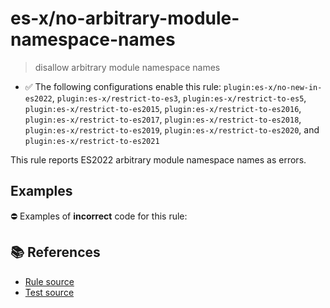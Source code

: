 # es-x/no-arbitrary-module-namespace-names
> disallow arbitrary module namespace names

- ✅ The following configurations enable this rule: `plugin:es-x/no-new-in-es2022`, `plugin:es-x/restrict-to-es3`, `plugin:es-x/restrict-to-es5`, `plugin:es-x/restrict-to-es2015`, `plugin:es-x/restrict-to-es2016`, `plugin:es-x/restrict-to-es2017`, `plugin:es-x/restrict-to-es2018`, `plugin:es-x/restrict-to-es2019`, `plugin:es-x/restrict-to-es2020`, and `plugin:es-x/restrict-to-es2021`

This rule reports ES2022 arbitrary module namespace names as errors.

## Examples

⛔ Examples of **incorrect** code for this rule:

<eslint-playground type="bad" code="/*eslint es-x/no-arbitrary-module-namespace-names: error */
export * as &quot;ns&quot; from &quot;mod&quot;
export {foo as &quot;bar&quot;} from &quot;mod&quot;
import {&quot;foo&quot; as bar} from &quot;mod&quot;
" />

## 📚 References

- [Rule source](https://github.com/ota-meshi/eslint-plugin-es-x/blob/v5.0.0/lib/rules/no-arbitrary-module-namespace-names.js)
- [Test source](https://github.com/ota-meshi/eslint-plugin-es-x/blob/v5.0.0/tests/lib/rules/no-arbitrary-module-namespace-names.js)
